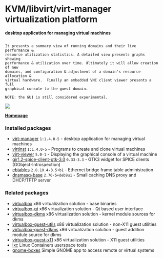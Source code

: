 # KVM/libvirt/virt-manager virtualization platform

__desktop application for managing virtual machines__

```

It presents a summary view of running domains and their live performance &
resource utilization statistics. A detailed view presents graphs showing
performance & utilization over time. Ultimately it will allow creation of new
domains, and configuration & adjustment of a domain's resource allocation &
virtual hardware.  Finally an embedded VNC client viewer presents a full
graphical console to the guest domain.

NOTE: the GUI is still considered experimental.

```

[![](https://screenshots.debian.net/thumbnail-with-version/virt-manager/9001)](https://screenshots.debian.net/screenshot-with-version/virt-manager/9001)



**[Homepage](http://virt-manager.et.redhat.com/)**

### Installed packages

* [virt-manager](https://packages.debian.org/stretch/virt-manager) `1:1.4.0-5` - desktop application for managing virtual machines
* [virtinst](https://packages.debian.org/stretch/virtinst) `1:1.4.0-5` - Programs to create and clone virtual machines
* [virt-viewer](https://packages.debian.org/stretch/virt-viewer) `5.0-1` - Displaying the graphical console of a virtual machine
* [gir1.2-spice-client-gtk-3.0](https://packages.debian.org/stretch/gir1.2-spice-client-gtk-3.0) `0.33-3.3` - GTK3 widget for SPICE clients (GObject-Introspection)
* [ebtables](https://packages.debian.org/stretch/ebtables) `2.0.10.4-3.5+b1` - Ethernet bridge frame table administration
* [dnsmasq-base](https://packages.debian.org/stretch/dnsmasq-base) `2.76-5+deb9u1` - Small caching DNS proxy and DHCP/TFTP server

### Related packages

 * [virtualbox](https://packages.debian.org/stretch/virtualbox) x86 virtualization solution - base binaries
 * [virtualbox-qt](https://packages.debian.org/stretch/virtualbox-qt) x86 virtualization solution - Qt based user interface
 * [virtualbox-dkms](https://packages.debian.org/stretch/virtualbox-dkms) x86 virtualization solution - kernel module sources for dkms
 * [virtualbox-guest-utils](https://packages.debian.org/stretch/virtualbox-guest-utils) x86 virtualization solution - non-X11 guest utilities
 * [virtualbox-guest-dkms](https://packages.debian.org/stretch/virtualbox-guest-dkms) x86 virtualization solution - guest addition module source for dkms
 * [virtualbox-guest-x11](https://packages.debian.org/stretch/virtualbox-guest-x11) x86 virtualization solution - X11 guest utilities
 * [lxc](https://packages.debian.org/stretch/lxc) Linux Containers userspace tools
 * [gnome-boxes](https://packages.debian.org/stretch/gnome-boxes) Simple GNOME app to access remote or virtual systems
